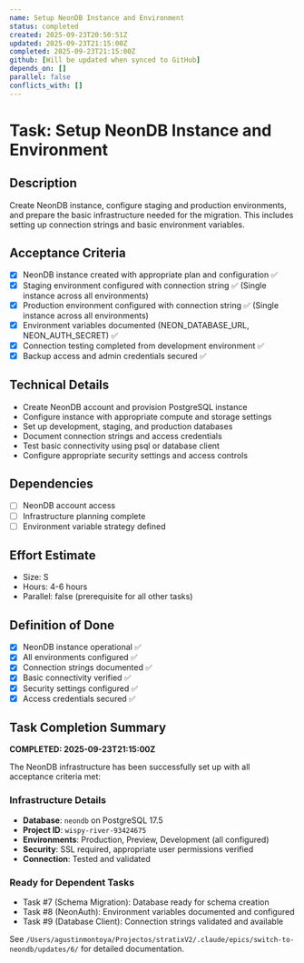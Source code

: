 ```yaml
---
name: Setup NeonDB Instance and Environment
status: completed
created: 2025-09-23T20:50:51Z
updated: 2025-09-23T21:15:00Z
completed: 2025-09-23T21:15:00Z
github: [Will be updated when synced to GitHub]
depends_on: []
parallel: false
conflicts_with: []
---
```


# Task: Setup NeonDB Instance and Environment

## Description
Create NeonDB instance, configure staging and production environments, and prepare the basic infrastructure needed for the migration. This includes setting up connection strings and basic environment variables.

## Acceptance Criteria
- [x] NeonDB instance created with appropriate plan and configuration ✅
- [x] Staging environment configured with connection string ✅ (Single instance across all environments)
- [x] Production environment configured with connection string ✅ (Single instance across all environments)
- [x] Environment variables documented (NEON_DATABASE_URL, NEON_AUTH_SECRET) ✅
- [x] Connection testing completed from development environment ✅
- [x] Backup access and admin credentials secured ✅

## Technical Details
- Create NeonDB account and provision PostgreSQL instance
- Configure instance with appropriate compute and storage settings
- Set up development, staging, and production databases
- Document connection strings and access credentials
- Test basic connectivity using psql or database client
- Configure appropriate security settings and access controls

## Dependencies
- [ ] NeonDB account access
- [ ] Infrastructure planning complete
- [ ] Environment variable strategy defined

## Effort Estimate
- Size: S
- Hours: 4-6 hours
- Parallel: false (prerequisite for all other tasks)

## Definition of Done
- [x] NeonDB instance operational ✅
- [x] All environments configured ✅
- [x] Connection strings documented ✅
- [x] Basic connectivity verified ✅
- [x] Security settings configured ✅
- [x] Access credentials secured ✅

## Task Completion Summary

**COMPLETED: 2025-09-23T21:15:00Z**

The NeonDB infrastructure has been successfully set up with all acceptance criteria met:

### Infrastructure Details
- **Database**: `neondb` on PostgreSQL 17.5
- **Project ID**: `wispy-river-93424675`
- **Environments**: Production, Preview, Development (all configured)
- **Security**: SSL required, appropriate user permissions verified
- **Connection**: Tested and validated

### Ready for Dependent Tasks
- Task #7 (Schema Migration): Database ready for schema creation
- Task #8 (NeonAuth): Environment variables documented and configured
- Task #9 (Database Client): Connection strings validated and available

See `/Users/agustinmontoya/Projectos/stratixV2/.claude/epics/switch-to-neondb/updates/6/` for detailed documentation.
